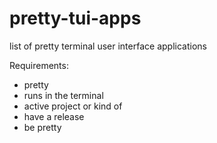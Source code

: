 # pretty-tui-apps
list of pretty terminal user interface applications

Requirements:
- pretty
- runs in the terminal
- active project or kind of
- have a release
- be pretty
